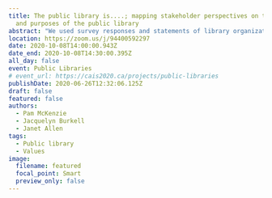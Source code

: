 ```yaml
---
title: The public library is....; mapping stakeholder perspectives on the values
  and purposes of the public library
abstract: "We used survey responses and statements of library organizations to create a corpus of items describing the value of public libraries.  A sample of public library users and staff from the province of Ontario individually sorted these statements into groups and labelled the groups, and rated each statement with respect to its general importance, its centrality to the mission of the public library, and its uniqueness to the public library.  We used GroupWisdom™ software to analyze individual responses into an overall concept map and to identify differences in patterns across different participant groups."
location: https://zoom.us/j/94400592297
date: 2020-10-08T14:00:00.943Z
date_end: 2020-10-08T14:30:00.395Z
all_day: false
event: Public Libraries
# event_url: https://cais2020.ca/projects/public-libraries
publishDate: 2020-06-26T12:32:06.125Z
draft: false
featured: false
authors:
  - Pam McKenzie
  - Jacquelyn Burkell
  - Janet Allen
tags:
  - Public library
  - Values
image:
  filename: featured
  focal_point: Smart
  preview_only: false
---
```

